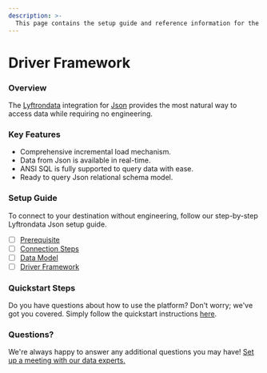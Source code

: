 ```yaml
---
description: >-
  This page contains the setup guide and reference information for the Json source connector.
---
```


# Driver Framework

### Overview

The [Lyftrondata](https://www.lyftrondata.com/) integration for [Json](None) provides the most natural way to access data while requiring no engineering.

### Key Features

* Comprehensive incremental load mechanism.
* Data from Json is available in real-time.&#x20;
* ANSI SQL is fully supported to query data with ease.
* Ready to query Json relational schema model.

### Setup Guide

To connect to your destination without engineering, follow our step-by-step Lyftrondata Json setup guide.

* [ ] [Prerequisite](../prerequisite.md)
* [ ] [Connection Steps](../connection-steps.md)
* [ ] [Data Model](../data-model/erd.md)
* [ ] [Driver Framework](../driver-framework/)

### Quickstart Steps

Do you have questions about how to use the platform? Don't worry; we've got you covered. Simply follow the quickstart instructions [here](../driver-framework/README.md).

### Questions? <a href="#questions" id="questions"></a>

We're always happy to answer any additional questions you may have! [Set up a meeting with our data experts.](https://www.lyftrondata.com/book-a-meeting/)


